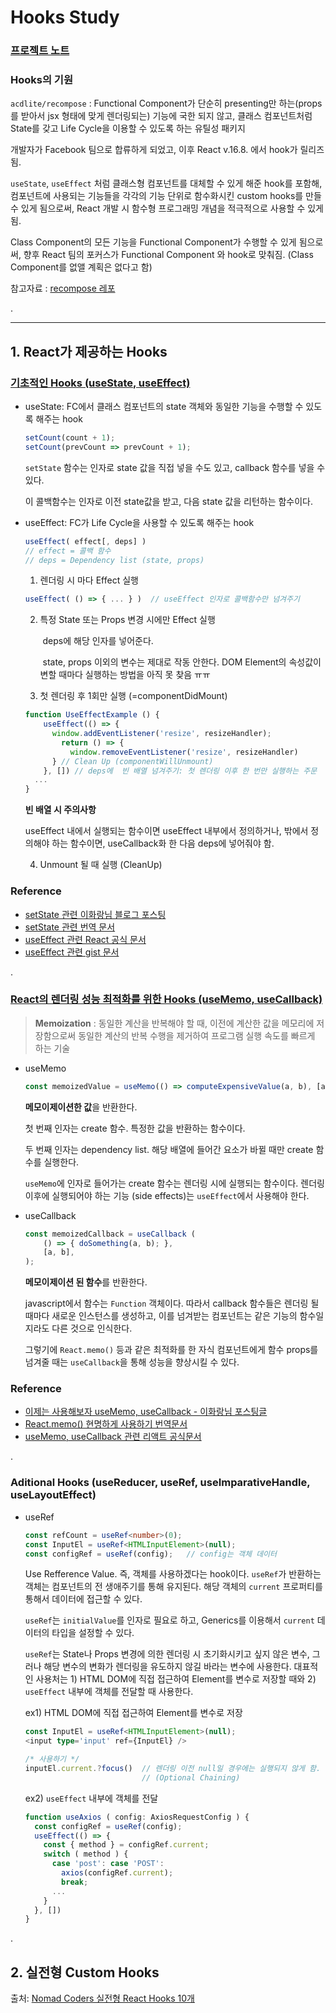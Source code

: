 # Hooks Study


### [프로젝트 노트](https://www.notion.so/Functional-Component-72798547861443928cc6319485a725d6)

### Hooks의 기원

`acdlite/recompose` : Functional Component가 단순히 presenting만 하는(props를 받아서 jsx 형태에 맞게 렌더링되는) 기능에 국한 되지 않고, 클래스 컴포넌트처럼 State를 갖고 Life Cycle을 이용할 수 있도록 하는 유틸성 패키지 

개발자가 Facebook 팀으로 합류하게 되었고, 이후 React v.16.8. 에서 hook가 릴리즈 됨.

`useState`, `useEffect` 처럼 클래스형 컴포넌트를 대체할 수 있게 해준 hook를 포함해, 컴포넌트에 사용되는 기능들을 각각의 기능 단위로 함수화시킨 custom hooks를 만들 수 있게 됨으로써, React 개발 시 함수형 프로그래밍 개념을 적극적으로 사용할 수 있게 됨.

Class Component의 모든 기능을 Functional Component가 수행할 수 있게 됨으로써, 향후 React 팀의 포커스가 Functional Component 와 hook로 맞춰짐. (Class Component를 없앨 계획은 없다고 함)

참고자료 : [recompose 레포](https://github.com/acdlite/recompose)

.

---
## 1. React가 제공하는 Hooks
### [기초적인 Hooks (useState, useEffect)](https://www.notion.so/Hook-useState-useEffect-useContext-ce7f87d3d9cc4f2a98d90215ce45890d)
* useState: FC에서 클래스 컴포넌트의 state 객체와 동일한 기능을 수행할 수 있도록 해주는 hook
    ```typescript
    setCount(count + 1);
    setCount(prevCount => prevCount + 1);
    ```
    `setState` 함수는 인자로 state 값을 직접 넣을 수도 있고, callback 함수를 넣을 수 있다.

    이 콜백함수는 인자로 이전 state값을 받고, 다음 state 값을 리턴하는 함수이다.

* useEffect: FC가 Life Cycle을 사용할 수 있도록 해주는 hook

  ```typescript
  useEffect( effect[, deps] )
  // effect = 콜백 함수
  // deps = Dependency list (state, props)
  ```

  1) 렌더링 시 마다 Effect 실행

  ```typescript
  useEffect( () => { ... } )  // useEffect 인자로 콜백함수만 넘겨주기
  ```

  2) 특정 State 또는 Props 변경 시에만 Effect 실행

        ​	deps에 해당 인자를 넣어준다.

        ​	state, props 이외의 변수는 제대로 작동 안한다. DOM Element의 속성값이 변할 때마다 실행하는 방법을 아직 못 찾음 ㅠㅠ

  3) 첫 렌더링 후 1회만 실행 (=componentDidMount)

  ```typescript
  function UseEffectExample () {
      useEffect(() => { 
        window.addEventListener('resize', resizeHandler); 
      	  return () => { 
            window.removeEventListener('resize', resizeHandler) 
        } // Clean Up (componentWillUnmount)
      }, []) // deps에  빈 배열 넘겨주기: 첫 렌더링 이후 한 번만 실행하는 주문
  	...
  }
  ```
    **빈 배열 시 주의사항**

    useEffect 내에서 실행되는 함수이면 useEffect 내부에서 정의하거나, 밖에서 정의해야 하는 함수이면, useCallback화 한 다음 deps에 넣어줘야 함.

  4) Unmount 될 때 실행 (CleanUp)



### Reference
* [setState 관련 이화랑님 블로그 포스팅](https://leehwarang.github.io/2020/07/28/setState.html)
* [setState 관련 번역 문서](https://usecode.pw/functional-set-state-is-the-future-of-react/)
* [useEffect 관련 React 공식 문서](https://ko.reactjs.org/docs/hooks-effect.html)
* [useEffect 관련 gist 문서](https://gist.github.com/ninanung/0ea87bc3d14ed8b1f9e7488561a4b910)

.

### [React의 렌더링 성능 최적화를 위한 Hooks (useMemo, useCallback)](https://www.notion.so/Memoization-Hooks-useMemo-useCallback-c436ddcffe124921b23279835eb6c1a6)

> **Memoization** : 동일한 계산을 반복해야 할 때, 이전에 계산한 값을 메모리에 저장함으로써 동일한 계산의 반복 수행을 제거하여 프로그램 실행 속도를 빠르게 하는 기술

* useMemo
    ```typescript
    const memoizedValue = useMemo(() => computeExpensiveValue(a, b), [a, b]);
    ```

    **메모이제이션한 값**을 반환한다.

    첫 번째 인자는 create 함수. 특정한 값을 반환하는 함수이다.

    두 번째 인자는 dependency list. 해당 배열에 들어간 요소가 바뀔 때만 create 함수를 실행한다.

    `useMemo`에 인자로 들어가는 create 함수는 렌더링 시에 실행되는 함수이다.  렌더링 이후에 실행되어야 하는 기능 (side effects)는 `useEffect`에서 사용해야 한다.

* useCallback
    ```typescript
    const memoizedCallback = useCallback (
        () => { doSomething(a, b); },
        [a, b],
    );
    ```

    **메모이제이션 된 함수**를 반환한다.

    javascript에서 함수는 `Function` 객체이다. 따라서 callback 함수들은 렌더링 될 때마다 새로운 인스턴스를 생성하고, 이를 넘겨받는 컴포넌트는 같은 기능의 함수일지라도 다른 것으로 인식한다.

    그렇기에 `React.memo()` 등과 같은 최적화를 한 자식 컴포넌트에게 함수 props를 넘겨줄 때는 `useCallback`을 통해 성능을 향상시킬 수 있다.

### Reference
* [이제는 사용해보자 useMemo, useCallback - 이화랑님 포스팅글](https://leehwarang.github.io/2020/05/02/useMemo&useCallback.html)
* [React.memo() 현명하게 사용하기 번역문서](https://ui.toast.com/weekly-pick/ko_20190731)
* [useMemo, useCallback 관련 리액트 공식문서](https://ko.reactjs.org/docs/hooks-reference.html#usememo)

.

### Aditional Hooks (useReducer, useRef, useImparativeHandle, useLayoutEffect)
* useRef
  ```typescript
  const refCount = useRef<number>(0);
  const InputEl = useRef<HTMLInputElement>(null);
  const configRef = useRef(config);   // config는 객체 데이터
  ```
  Use Refference Value. 즉, 객체를 사용하겠다는 hook이다. `useRef`가 반환하는 객체는 컴포넌트의 전 생애주기를 통해 유지된다. 해당 객체의 `current` 프로퍼티를 통해서 데이터에 접근할 수 있다.

  `useRef`는 `initialValue`를 인자로 필요로 하고, Generics를 이용해서 `current` 데이터의 타입을 설정할 수 있다.

  `useRef`는 State나 Props 변경에 의한 렌더링 시 초기화시키고 싶지 않은 변수, 그러나 해당 변수의 변화가 렌더링을 유도하지 않길 바라는 변수에 사용한다. 대표적인 사용처는 1) HTML DOM에 직접 접근하여 Element를 변수로 저장할 때와 2) `useEffect` 내부에 객체를 전달할 때 사용한다.

  ex1) HTML DOM에 직접 접근하여 Element를 변수로 저장
  ```typescript
  const InputEl = useRef<HTMLInputElement>(null);
  <input type='input' ref={InputEl} />

  /* 사용하기 */
  inputEl.current.?focus()  // 렌더링 이전 null일 경우에는 실행되지 않게 함.
                            // (Optional Chaining)
  ```
  ex2) `useEffect` 내부에 객체를 전달
  ```typescript
  function useAxios ( config: AxiosRequestConfig ) {
    const configRef = useRef(config);
    useEffect(() => {
      const { method } = configRef.current;
      switch ( method ) {
        case 'post': case 'POST':
          axios(configRef.current);
          break;
        ...
      }
    }, [])
  }
  ```

.

## 2. 실전형 Custom Hooks 
출처: [Nomad Coders 실전형 React Hooks 10개](https://nomadcoders.co/react-hooks-introduction)